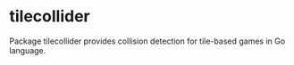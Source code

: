 # tilecollider
Package tilecollider provides collision detection for tile-based games in Go language.
